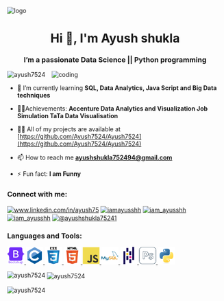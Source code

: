 ![logo](https://github.com/Ayush7524/Ayush7524/blob/main/Green%20Watercolour%20Opening%20Soon%20Banner.png)
<h1 align="center">Hi 👋, I'm Ayush shukla</h1>
<h3 align="center">I’m  a passionate Data Science || Python programming</h3>
<img align="right" alt="coding" width="400" src="https://cdn.dribbble.com/users/2131993/screenshots/4948736/media/45dceb640723d72436c427add7966cf8.gif">

<p align="left"> <img src="https://komarev.com/ghpvc/?username=ayush7524&label=Profile%20views&color=0e75b6&style=flat" alt="ayush7524" /> </p>

- 🌱 I’m currently learning **SQL, Data Analytics, Java Script and Big Data techniques**

- 🧑‍🎓Achievements: **Accenture Data Analytics and Visualization Job Simulation TaTa Data Visualisation**

- 👨‍💻 All of my projects are available at [https://github.com/Ayush7524/Ayush7524](https://github.com/Ayush7524/Ayush7524)

- 📫 How to reach me **ayushshukla752494@gmail.com**

- ⚡ Fun fact: **I am Funny**

<h3 align="left">Connect with me:</h3>
<p align="left">
<a href="https://linkedin.com/in/www.linkedin.com/in/ayush75" target="blank"><img align="center" src="https://raw.githubusercontent.com/rahuldkjain/github-profile-readme-generator/master/src/images/icons/Social/linked-in-alt.svg" alt="www.linkedin.com/in/ayush75" height="30" width="40" /></a>
<a href="https://kaggle.com/iamayusshh" target="blank"><img align="center" src="https://raw.githubusercontent.com/rahuldkjain/github-profile-readme-generator/master/src/images/icons/Social/kaggle.svg" alt="iamayusshh" height="30" width="40" /></a>
<a href="https://fb.com/iam_ayusshh" target="blank"><img align="center" src="https://raw.githubusercontent.com/rahuldkjain/github-profile-readme-generator/master/src/images/icons/Social/facebook.svg" alt="iam_ayusshh" height="30" width="40" /></a>
<a href="https://instagram.com/iam_ayusshh" target="blank"><img align="center" src="https://raw.githubusercontent.com/rahuldkjain/github-profile-readme-generator/master/src/images/icons/Social/instagram.svg" alt="iam_ayusshh" height="30" width="40" /></a>
<a href="https://www.hackerrank.com/@ayushshukla75241" target="blank"><img align="center" src="https://raw.githubusercontent.com/rahuldkjain/github-profile-readme-generator/master/src/images/icons/Social/hackerrank.svg" alt="@ayushshukla75241" height="30" width="40" /></a>
</p>

<h3 align="left">Languages and Tools:</h3>
<p align="left"> <a href="https://getbootstrap.com" target="_blank" rel="noreferrer"> <img src="https://raw.githubusercontent.com/devicons/devicon/master/icons/bootstrap/bootstrap-plain-wordmark.svg" alt="bootstrap" width="40" height="40"/> </a> <a href="https://www.cprogramming.com/" target="_blank" rel="noreferrer"> <img src="https://raw.githubusercontent.com/devicons/devicon/master/icons/c/c-original.svg" alt="c" width="40" height="40"/> </a> <a href="https://www.w3schools.com/css/" target="_blank" rel="noreferrer"> <img src="https://raw.githubusercontent.com/devicons/devicon/master/icons/css3/css3-original-wordmark.svg" alt="css3" width="40" height="40"/> </a> <a href="https://www.w3.org/html/" target="_blank" rel="noreferrer"> <img src="https://raw.githubusercontent.com/devicons/devicon/master/icons/html5/html5-original-wordmark.svg" alt="html5" width="40" height="40"/> </a> <a href="https://developer.mozilla.org/en-US/docs/Web/JavaScript" target="_blank" rel="noreferrer"> <img src="https://raw.githubusercontent.com/devicons/devicon/master/icons/javascript/javascript-original.svg" alt="javascript" width="40" height="40"/> </a> <a href="https://www.mysql.com/" target="_blank" rel="noreferrer"> <img src="https://raw.githubusercontent.com/devicons/devicon/master/icons/mysql/mysql-original-wordmark.svg" alt="mysql" width="40" height="40"/> </a> <a href="https://pandas.pydata.org/" target="_blank" rel="noreferrer"> <img src="https://raw.githubusercontent.com/devicons/devicon/2ae2a900d2f041da66e950e4d48052658d850630/icons/pandas/pandas-original.svg" alt="pandas" width="40" height="40"/> </a> <a href="https://www.photoshop.com/en" target="_blank" rel="noreferrer"> <img src="https://raw.githubusercontent.com/devicons/devicon/master/icons/photoshop/photoshop-line.svg" alt="photoshop" width="40" height="40"/> </a> <a href="https://www.python.org" target="_blank" rel="noreferrer"> <img src="https://raw.githubusercontent.com/devicons/devicon/master/icons/python/python-original.svg" alt="python" width="40" height="40"/> </a> </p>

<p><img align="left" src="https://github-readme-stats.vercel.app/api/top-langs?username=ayush7524&show_icons=true&locale=en&layout=compact" alt="ayush7524" /></p>

<p>&nbsp;<img align="center" src="https://github-readme-stats.vercel.app/api?username=ayush7524&show_icons=true&locale=en" alt="ayush7524" /></p>

<p><img align="center" src="https://github-readme-streak-stats.herokuapp.com/?user=ayush7524&" alt="ayush7524" /></p>


